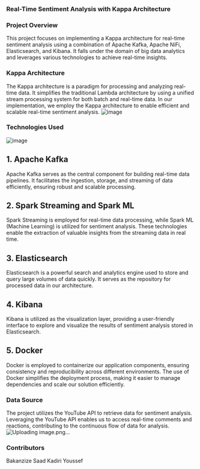 ### Real-Time Sentiment Analysis with Kappa Architecture
### Project Overview
This project focuses on implementing a Kappa architecture for real-time sentiment analysis using a combination of Apache Kafka, Apache NiFi, Elasticsearch, and Kibana. It falls under the domain of big data analytics and leverages various technologies to achieve real-time insights.

### Kappa Architecture
The Kappa architecture is a paradigm for processing and analyzing real-time data. It simplifies the traditional Lambda architecture by using a unified stream processing system for both batch and real-time data. In our implementation, we employ the Kappa architecture to enable efficient and scalable real-time sentiment analysis.
![image](https://github.com/SAADBAKANZIZE/Big_Data_Project_Kappa_Architecture/assets/101594125/0c141a05-f6d0-4639-a319-edef7349b12c)


### Technologies Used
![image](https://github.com/SAADBAKANZIZE/Big_Data_Project_Kappa_Architecture/assets/101594125/738278ee-275f-44cb-9040-9c9358acb988)

## 1. Apache Kafka
Apache Kafka serves as the central component for building real-time data pipelines. It facilitates the ingestion, storage, and streaming of data efficiently, ensuring robust and scalable processing.

## 2. Spark Streaming and Spark ML
Spark Streaming is employed for real-time data processing, while Spark ML (Machine Learning) is utilized for sentiment analysis. These technologies enable the extraction of valuable insights from the streaming data in real time.

## 3. Elasticsearch
Elasticsearch is a powerful search and analytics engine used to store and query large volumes of data quickly. It serves as the repository for processed data in our architecture.

## 4. Kibana
Kibana is utilized as the visualization layer, providing a user-friendly interface to explore and visualize the results of sentiment analysis stored in Elasticsearch.
## 5. Docker
Docker is employed to containerize our application components, ensuring consistency and reproducibility across different environments. The use of Docker simplifies the deployment process, making it easier to manage dependencies and scale our solution efficiently.
### Data Source
The project utilizes the YouTube API to retrieve data for sentiment analysis. Leveraging the YouTube API enables us to access real-time comments and reactions, contributing to the continuous flow of data for analysis.
![Uploading image.png…]()


### Contributors
Bakanzize Saad
Kadiri Youssef


